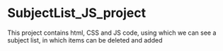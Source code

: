 # SubjectList_JS_project
This project contains html, CSS and JS code, using which we can see a subject list, in which items can be deleted and added
